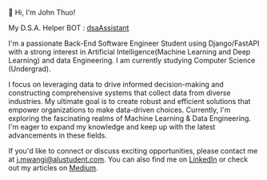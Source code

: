 👋 Hi, I'm John Thuo!

My D.S.A. Helper BOT : [dsaAssistant](https://poe.com/dsaAssistant)

I'm a passionate Back-End Software Engineer Student using Django/FastAPI with a strong interest in Artificial Intelligence(Machine Learning and Deep Learning) and data Engineering. I am currently studying Computer Science (Undergrad).

I focus on leveraging data to drive informed decision-making and constructing comprehensive systems that collect data from diverse industries. My ultimate goal is to create robust and efficient solutions that empower organizations to make data-driven choices.
Currently, I'm exploring the fascinating realms of Machine Learning & Data Engineering. I'm eager to expand my knowledge and keep up with the latest advancements in these fields.


If you'd like to connect or discuss exciting opportunities, please contact me at j.mwangi@alustudent.com. You can also find me on [LinkedIn](https://www.linkedin.com/in/john-thuo-427210aa/) or check out my articles on [Medium](https://medium.com/@johnthuo).



       


